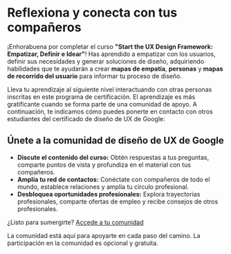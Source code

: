# Reflexiona y conecta con tus compañeros

¡Enhorabuena por completar el curso **"Start the UX Design Framework: Empatizar, Definir e Idear"**! Has aprendido a empatizar con los usuarios, definir sus necesidades y generar soluciones de diseño, adquiriendo habilidades que te ayudarán a crear **mapas de empatía**, **personas** y **mapas de recorrido del usuario** para informar tu proceso de diseño.

Lleva tu aprendizaje al siguiente nivel interactuando con otras personas inscritas en este programa de certificación. El aprendizaje es más gratificante cuando se forma parte de una comunidad de apoyo. A continuación, te indicamos cómo puedes ponerte en contacto con otros estudiantes del certificado de diseño de UX de Google:

## Únete a la comunidad de diseño de UX de Google

* **Discute el contenido del curso:** Obtén respuestas a tus preguntas, comparte puntos de vista y profundiza en el material con tus compañeros.
* **Amplía tu red de contactos:** Conéctate con compañeros de todo el mundo, establece relaciones y amplía tu círculo profesional.
* **Desbloquea oportunidades profesionales:** Explora trayectorias profesionales, comparte ofertas de empleo y recibe consejos de otros profesionales.

¿Listo para sumergirte? [Accede a tu comunidad](https://www.coursera.org/learn/foundations-user-experience-design/peer/V2x4y/unete-a-la-comunidad-de-diseno-de-ux-de-google)

La comunidad está aquí para apoyarte en cada paso del camino. La participación en la comunidad es opcional y gratuita.
